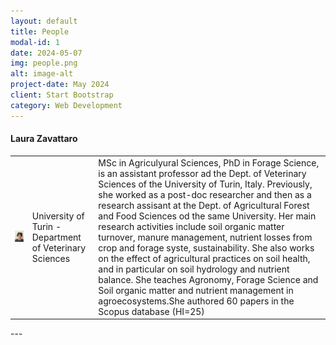 ```yaml
---
layout: default
title: People
modal-id: 1
date: 2024-05-07
img: people.png
alt: image-alt
project-date: May 2024
client: Start Bootstrap
category: Web Development
---
```

#### Laura Zavattaro
<table>
    <tr>
        <td>
            <img src="/img/LZ.jpg" alt="LauraZavattaro" style="width:300px;"> <!-- Resize as needed -->
        </td>
        <td>
            University of Turin - Department  of Veterinary Sciences
        </td>
        <td>
            MSc in Agriculyural Sciences, PhD in Forage Science, is an assistant professor ad the Dept. of Veterinary Sciences of the University of Turin, Italy. Previously, she worked as a post-doc researcher and then as a research assisant at the Dept. of Agricultural Forest and Food Sciences od the same University. Her main research activities include soil organic matter turnover, manure management, nutrient losses from crop and forage syste, sustainability. She also works on the effect of agricultural practices on soil health, and in particular on soil hydrology and nutrient balance. She teaches Agronomy, Forage Science and Soil organic matter and nutrient management in agroecosystems.She authored 60 papers in the Scopus database (HI=25)
        </td>
    </tr>
</table>
---